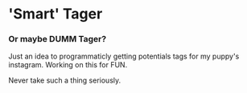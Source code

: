 # 'Smart' Tager

### Or maybe DUMM Tager?

Just an idea to programmaticly getting potentials tags for my puppy's instagram. Working on this for FUN. 

Never take such a thing seriously.


